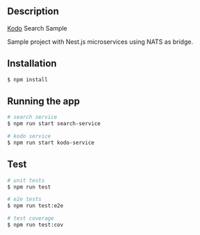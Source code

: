 ## Description

[Kodo](https://github.com/chandanpasunoori/kodo-search-sample) Search Sample

Sample project with Nest.js microservices using NATS as bridge.

## Installation

```bash
$ npm install
```

## Running the app

```bash
# search service
$ npm run start search-service

# kodo service
$ npm run start kodo-service

```

## Test

```bash
# unit tests
$ npm run test

# e2e tests
$ npm run test:e2e

# test coverage
$ npm run test:cov
```
